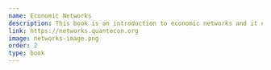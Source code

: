 ```yaml
---
name: Economic Networks
description: This book is an introduction to economic networks and it emphasizes quantitative modeling, with the main underlying tools being graph theory, linear algebra, fixed point theory and programming.
link: https://networks.quantecon.org
image: networks-image.png
order: 2
type: book
---
```

